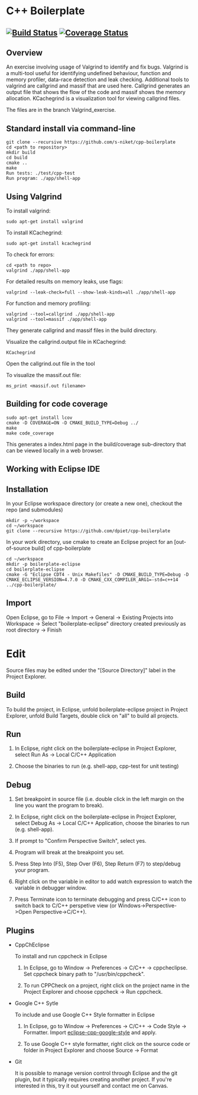# C++ Boilerplate
[![Build Status](https://travis-ci.org/s-niket/cpp-boilerplate.svg?branch=master)](https://travis-ci.org/dpiet/cpp-boilerplate)
[![Coverage Status](https://coveralls.io/repos/github/s-niket/cpp-boilerplate/badge.svg?branch=master)](https://coveralls.io/github/dpiet/cpp-boilerplate?branch=master)
---

## Overview

An exercise involving usage of Valgrind to identify and fix bugs. Valgrind is a multi-tool useful for identifying undefined behaviour, function and memory profiler, data-race detection and leak checking. Additional tools to valgrind are callgrind and massif that are used here. Callgrind generates an output file that shows the flow of the code and massif shows the memory allocation. KCachegrind is a visualization tool for viewing callgrind files.

The files are in the branch Valgrind_exercise. 

## Standard install via command-line
```
git clone --recursive https://github.com/s-niket/cpp-boilerplate
cd <path to repository>
mkdir build
cd build
cmake ..
make
Run tests: ./test/cpp-test
Run program: ./app/shell-app
```

## Using Valgrind 

To install valgrind:

```
sudo apt-get install valgrind
```

To install KCachegrind:

```
sudo apt-get install kcachegrind
```

To check for errors:

```
cd <path to repo>
valgrind ./app/shell-app
```

For detailed results on memory leaks, use flags: 

```
valgrind --leak-check=full --show-leak-kinds=all ./app/shell-app
```

For function and memory profiling:

```
valgrind --tool=callgrind ./app/shell-app
valgrind --tool=massif ./app/shell-app
```

They generate callgrind and massif files in the build directory.

Visualize the callgrind.output file in KCachegrind:
```
KCachegrind
```

Open the callgrind.out file in the tool

To visualize the massif.out file:
```
ms_print <massif.out filename>
```



## Building for code coverage
```
sudo apt-get install lcov
cmake -D COVERAGE=ON -D CMAKE_BUILD_TYPE=Debug ../
make
make code_coverage
```
This generates a index.html page in the build/coverage sub-directory that can be viewed locally in a web browser.

## Working with Eclipse IDE ##

## Installation

In your Eclipse workspace directory (or create a new one), checkout the repo (and submodules)
```
mkdir -p ~/workspace
cd ~/workspace
git clone --recursive https://github.com/dpiet/cpp-boilerplate
```

In your work directory, use cmake to create an Eclipse project for an [out-of-source build] of cpp-boilerplate

```
cd ~/workspace
mkdir -p boilerplate-eclipse
cd boilerplate-eclipse
cmake -G "Eclipse CDT4 - Unix Makefiles" -D CMAKE_BUILD_TYPE=Debug -D CMAKE_ECLIPSE_VERSION=4.7.0 -D CMAKE_CXX_COMPILER_ARG1=-std=c++14 ../cpp-boilerplate/
```

## Import

Open Eclipse, go to File -> Import -> General -> Existing Projects into Workspace -> 
Select "boilerplate-eclipse" directory created previously as root directory -> Finish

# Edit

Source files may be edited under the "[Source Directory]" label in the Project Explorer.


## Build

To build the project, in Eclipse, unfold boilerplate-eclipse project in Project Explorer,
unfold Build Targets, double click on "all" to build all projects.

## Run

1. In Eclipse, right click on the boilerplate-eclipse in Project Explorer,
select Run As -> Local C/C++ Application

2. Choose the binaries to run (e.g. shell-app, cpp-test for unit testing)


## Debug


1. Set breakpoint in source file (i.e. double click in the left margin on the line you want 
the program to break).

2. In Eclipse, right click on the boilerplate-eclipse in Project Explorer, select Debug As -> 
Local C/C++ Application, choose the binaries to run (e.g. shell-app).

3. If prompt to "Confirm Perspective Switch", select yes.

4. Program will break at the breakpoint you set.

5. Press Step Into (F5), Step Over (F6), Step Return (F7) to step/debug your program.

6. Right click on the variable in editor to add watch expression to watch the variable in 
debugger window.

7. Press Terminate icon to terminate debugging and press C/C++ icon to switch back to C/C++ 
perspetive view (or Windows->Perspective->Open Perspective->C/C++).


## Plugins

- CppChEclipse

    To install and run cppcheck in Eclipse

    1. In Eclipse, go to Window -> Preferences -> C/C++ -> cppcheclipse.
    Set cppcheck binary path to "/usr/bin/cppcheck".

    2. To run CPPCheck on a project, right click on the project name in the Project Explorer 
    and choose cppcheck -> Run cppcheck.


- Google C++ Sytle

    To include and use Google C++ Style formatter in Eclipse

    1. In Eclipse, go to Window -> Preferences -> C/C++ -> Code Style -> Formatter. 
    Import [eclipse-cpp-google-style][reference-id-for-eclipse-cpp-google-style] and apply.

    2. To use Google C++ style formatter, right click on the source code or folder in 
    Project Explorer and choose Source -> Format

[reference-id-for-eclipse-cpp-google-style]: https://raw.githubusercontent.com/google/styleguide/gh-pages/eclipse-cpp-google-style.xml

- Git

    It is possible to manage version control through Eclipse and the git plugin, but it typically requires creating another project. If you're interested in this, try it out yourself and contact me on Canvas.
